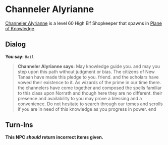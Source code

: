 # Channeler Alyrianne



[Channeler Alyrianne](/npc/202176) is a level 60 High Elf Shopkeeper that spawns in [Plane of Knowledge](/zone/202).



## Dialog

**You say:** `Hail`



>**Channeler Alyrianne says:** May knowledge guide you. and may you step upon this path without judgment or bias. The citizens of New Tanaan have made this pledge to you. friend. and the scholars have vowed their existence to it. As wizards of the prime in our time there. the channelers have come together and composed the spells familiar to this class upon Norrath and though here they are no different. their presence and availability to you may prove a blessing and a convenience. Do not hesitate to search through our tomes and scrolls if you are in need of this knowledge as you progress in power.
end



## Turn-Ins



**This NPC *should* return incorrect items given.**





